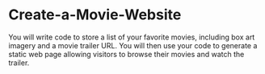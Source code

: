 # Create-a-Movie-Website
You will write code to store a list of your favorite movies, including box art imagery and a movie trailer URL. You will then use your code to generate a static web page allowing visitors to browse their movies and watch the trailer.

